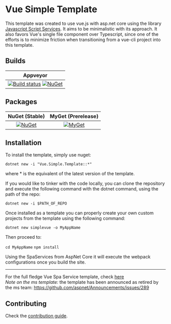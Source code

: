 # Vue Simple Template

This template was created to use vue.js with asp.net core using the library [Javascript Script Services](https://github.com/aspnet/JavaScriptServices). It aims to be minimalistic with its approach. It also favors Vue's single file component over Typescript, since one of the efforts is to minimize friction when transitioning from a vue-cli project into this template. 

## Builds

| Appveyor  |
| :---:     |
| [![Build status](https://ci.appveyor.com/api/projects/status/infk8356yyag6im4?svg=true)](https://ci.appveyor.com/project/Jaxelr/vuetemplate) [![NuGet](https://img.shields.io/nuget/v/Vue.Simple.Template.svg)](https://www.nuget.org/packages/Vue.Simple.Template/) | [![MyGet](https://img.shields.io/myget/vue-simple-template/v/Vue.Simple.Template.svg)](https://www.myget.org/feed/vue-simple-template/package/nuget/Vue.Simple.Template) |

## Packages

NuGet (Stable) | MyGet (Prerelease)
:---: | :---:
[![NuGet](https://img.shields.io/nuget/v/Vue.Simple.Template.svg)](https://www.nuget.org/packages/Vue.Simple.Template/) | [![MyGet](https://img.shields.io/myget/vue-simple-template/v/Vue.Simple.Template.svg)](https://www.myget.org/feed/vue-simple-template/package/nuget/Vue.Simple.Template) |


## Installation

To install the template, simply use nuget:

`dotnet new -i "Vue.Simple.Template::*"`

where * is the equivalent of the latest version of the template. 

If you would like to tinker with the code locally, you can clone the repository and execute the following command with the dotnet command, using the path of the repo:

`dotnet new -i $PATH_OF_REPO`

Once installed as a template you can properly create your own custom projects from the template using the following command:

`dotnet new simplevue -o MyAppName` 

Then proceed to:

`cd MyAppName`
`npm install`

Using the SpaServices from AspNet Core it will execute the webpack configurations once you build the site.

---

For the full fledge Vue Spa Service template, check [here](https://github.com/aspnet/templating/tree/dev/src/Microsoft.AspNetCore.SpaTemplates/content/Vue-CSharp)   
_Note on the ms template:_ the template has been announced as retired by the ms team:  https://github.com/aspnet/Announcements/issues/289 

## Contributing

Check the [contribution guide](https://github.com/Jaxelr/VueTemplate/blob/master/.github/CONTRIBUTING.md).
